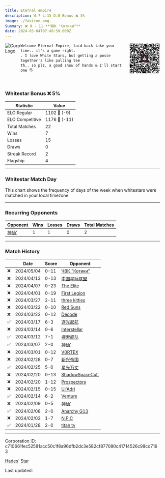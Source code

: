 ```yaml
---
title: ​Eternal empire
description: W:7 L:15 D:0 Bonus ❌ 5%
image: ./favicon.png
Summary: ❌ 0 - 11 **ЧВК "Котики"**
date: 2024-05-04T07:40:50.000Z
---
```

<head>
<link rel="icon" type="image/x-icon" href="./favicon.ico">
</head>
<img align="left" width="50" height="50" src="./favicon.ico" alt="Corp Logo"><img align="right" width="100" height="100" src="./qr.png" alt="QR Code">

```
Welcome Eternal Empire, laid back take your time.. it's a game right.
. I love White Stars, but getting a posse together's like pulling tee
th.. so plz, a good show of hands & I'll start one 🖐️
```
<br>

### Whitestar Bonus ❌ 5%

| Statistic | Value |
| --- | --- |
| ELO Regular | 1102 🔻  (-9)|
| ELO Competitive | 1176 🔻  (-11)|
| Total Matches | 22 |
| Wins | 7 |
| Losses | 15 |
| Draws | 0 |
| Streak Record | 2 |
| Flagship | 4 |

---

### Whitestar Match Day

This chart shows the frequency of days of the week when whitestars were matched in your local timezone

<!-- Load Chart.js from jsDelivr CDN -->
<script src="https://cdn.jsdelivr.net/npm/chart.js@4.0.1"></script>

<!-- Create a canvas element where the chart will be rendered -->
<canvas id="myChart" width="400" height="200"></canvas>

<!-- JavaScript code to render the bar chart -->
<script>
    document.addEventListener("DOMContentLoaded", function() {
        // Ensure scanTime is an array; if empty, handle accordingly
        let timestamps = [1714376450,1712574578,1712065263,1711578486,1711123557,1710698408,1710686387,1710243490,1710017539,1709810205,1709365807,1708896159,1708698728,1708438043,1708020813,1707981445,1707557285,1707519731,1707017428,1707002106,1706484024,1706037759];

        const fontColor = 'rgba(64, 128, 160, 1)';

        // Function to convert Unix timestamps to day of the week (0=Sunday, 6=Saturday)
        function getDayOfWeek(timestamp) {
            return new Date(timestamp * 1000).getDay();
        }

        // Initialize an array to count occurrences for each day of the week
        let dayCounts = [0, 0, 0, 0, 0, 0, 0];

        // Populate the dayCounts array based on the scanTime data
        timestamps.forEach(ts => {
            let dayOfWeek = getDayOfWeek(ts);
            dayCounts[dayOfWeek]++;
        });

        // Chart.js configuration for the bar chart
        const data = {
            labels: ['Sunday', 'Monday', 'Tuesday', 'Wednesday', 'Thursday', 'Friday', 'Saturday'],
            datasets: [{
                data: dayCounts,
                backgroundColor: [
                    'rgba(0, 191, 255, 0.2)',   // Deep Sky Blue (Sunday)
                    'rgba(135, 206, 250, 0.2)', // Light Sky Blue (Monday)
                    'rgba(173, 216, 230, 0.2)', // Light Blue (Tuesday)
                    'rgba(214, 236, 243, 0.2)', // Custom light blue (Wednesday)
                    'rgba(173, 216, 230, 0.2)', // Light Blue (Thursday)
                    'rgba(135, 206, 250, 0.2)', // Light Sky Blue (Friday)
                    'rgba(0, 191, 255, 0.2)'    // Deep Sky Blue (Saturday)
                ],
                borderColor: [
                    'rgba(0, 191, 255, 1)',
                    'rgba(135, 206, 250, 1)',
                    'rgba(173, 216, 230, 1)',
                    'rgba(214, 236, 243, 1)',
                    'rgba(173, 216, 230, 1)',
                    'rgba(135, 206, 250, 1)',
                    'rgba(0, 191, 255, 1)'
                ],
                borderWidth: 1,
                minBarLength: 5
            }]
        };

        const config = {
            type: 'bar',
            data: data,
            options: {
                scales: {
                    y: {
                        beginAtZero: true,
                        ticks: {
                            stepSize: 1,
                            color: fontColor
                        },
                        grid: {
                            color: 'rgba(255, 255, 255, 0.2)'
                        }
                    },
                    x: {
                        ticks: {
                            color: fontColor
                        },
                        grid: {
                            display: false 
                        }
                    }
                },
                plugins: {
                    legend: {
                        display: false
                    }
                }
            }
        };

        // Render the chart
        const ctx = document.getElementById('myChart').getContext('2d');
        const myChart = new Chart(ctx, config);
    });
</script>
    
---
### Recurring Opponents

| Opponent | Wins | Losses | Draws | Total Matches |
| --- | --- | --- | --- | --- |
| [神仙'](https://ws.tsl.rocks/corp/2a865ec8658a1843c5442405aa7be1fd9e44cf058568802ca1de6610499fa973/) | 1 | 1 | 0 | 2 |

---
### Match History

|  | Date | Score | Opponent |
| --- | --- | --- | --- |
| ❌ | 2024/05/04 | 0-11 | [ЧВК "Котики"](https://ws.tsl.rocks/corp/b770b833fe257bc6accd1bbe82a887971291dd0038f8aa627a47f3ce063265c0/) |
| ❌ | 2024/04/13 | 0-13 | [中国星际联盟](https://ws.tsl.rocks/corp/6d595623b3ba17629ed70438d85d84622ba49e733e5d6d57765a9e0a477dfc81/) |
| ❌ | 2024/04/07 | 0-23 | [The Elite](https://ws.tsl.rocks/corp/a2df28ce949920025afb16d0229e0c14aed7832c217d142307a62622634d395c/) |
| ❌ | 2024/04/01 | 0-19 | [First Legion](https://ws.tsl.rocks/corp/19925189a09925ee428220f600fcf721d71905103c1af9e2aa8e7e3b171a1a38/) |
| ❌ | 2024/03/27 | 2-11 | [three kitties](https://ws.tsl.rocks/corp/04ae72b5736fbdc80a2fe9e4c2baaad3258a1e0ef0acc8122295fb64d6b3d292/) |
| ❌ | 2024/03/22 | 0-10 | [Red Suns](https://ws.tsl.rocks/corp/4723a7ddfdf84d63bb4a6e897d77183874e4abd0d5f04c8c6470cb3141dd8629/) |
| ❌ | 2024/03/22 | 0-12 | [Decode](https://ws.tsl.rocks/corp/848408d1ee1a3c08302a936241ea5cbe170cb66dc343d3339ed3ae4baeb82e57/) |
| ✅ | 2024/03/17 | 6-3 | [逐光起航](https://ws.tsl.rocks/corp/e6bb076aa209101b5fa1cbc40a614c241d71ab5eca143c733b81aed6302455e8/) |
| ❌ | 2024/03/14 | 0-6 | [Interstellar](https://ws.tsl.rocks/corp/8ee0ed32118ac719ca2a2b84e6a8c79637fc8642f194482a3ac240d2b133911f/) |
| ✅ | 2024/03/12 | 7-1 | [探索舰队](https://ws.tsl.rocks/corp/c18acd17d6d643817b2bf8f28c2bf82cae881f0dd6d41528c9cfbe3292a7de29/) |
| ✅ | 2024/03/07 | 2-0 | [神仙'](https://ws.tsl.rocks/corp/2a865ec8658a1843c5442405aa7be1fd9e44cf058568802ca1de6610499fa973/) |
| ❌ | 2024/03/01 | 0-12 | [V0RTEX](https://ws.tsl.rocks/corp/22a12c757b3e065e8ec7a839b80e33339317bb277aeee145f6cde6f473e06f8f/) |
| ❌ | 2024/02/28 | 0-7 | [新兴帝国](https://ws.tsl.rocks/corp/9fa462f31ce0b962d9b98aa9b68477e4a7ad4a97b1b3c0bfcbe3d258ccbafd8b/) |
| ✅ | 2024/02/25 | 5-0 | [星光万丈](https://ws.tsl.rocks/corp/92ad2a305a74e168b57771140461b4d226e1e8cac17b4f77027d5a67ead5fa1d/) |
| ❌ | 2024/02/20 | 0-13 | [ShadowSpaceCult](https://ws.tsl.rocks/corp/2a0dfd09353bfa78a5958fa753f7a17a2e76ea4fcb92a2c6a860eae24cde03d6/) |
| ❌ | 2024/02/20 | 1-12 | [Prospectors](https://ws.tsl.rocks/corp/7919c3c38ee794a50b54a2d7a4d0aa78e36cf5a6e35d3e3d6a0c68db2841c167/) |
| ❌ | 2024/02/15 | 0-15 | [Ul'Adri](https://ws.tsl.rocks/corp/d44796a95a2cc6f93a92af4d701a9c6325eff22633f874f43945a1b1d77b5fe7/) |
| ✅ | 2024/02/14 | 6-2 | [Venture](https://ws.tsl.rocks/corp/a48bd30701e4a563543ff54e7c8091cc6b5d0e972c70e4de279a93f4df2f24b0/) |
| ❌ | 2024/02/09 | 0-5 | [神仙'](https://ws.tsl.rocks/corp/2a865ec8658a1843c5442405aa7be1fd9e44cf058568802ca1de6610499fa973/) |
| ✅ | 2024/02/08 | 2-0 | [Anarchy G13](https://ws.tsl.rocks/corp/59b3aa9bf4f8cf4944a729f7f72218416d173a0a02ff8e3e2945985eaccf52a4/) |
| ❌ | 2024/02/02 | 1-7 | [N\.P\.C](https://ws.tsl.rocks/corp/e937e643b7c3834e9f8cea1ddf38c5299596fa4b8820bc82f928e45575b6b84b/) |
| ✅ | 2024/01/28 | 2-0 | [titan tv](https://ws.tsl.rocks/corp/30ba418a884a4c2f888c814c6adfd9f30d995c155ccdc8aafa74ae4dc30f1c39/) |

---
Corporation ID: c710661fec52581acc50c1f8a96dfb2dc3e582cf877080c41714526c98cd7193

[Hades' Star](https://www.hadesstar.com)
<script src="/assets/localtime.js"></script>
<div>
  Last updated: <span class="last-updated-date" data-unix-time="1714808450"></span>
</div>